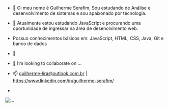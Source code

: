 - 👋 Oi meu nome é Guilherme Serafim, Sou estudando de Análise e desenvolvimento de sistemas e sou apaixonado por técnologia.
- 🌱 Atualmente estou estudando JavaScript e procurando uma oportunidade de ingressar na área de desenolvimento web.
- Possuo conhecimentos básicos em: JavaScript, HTML, CSS, Java, Git e banco de dados

- 🌱 
- 💞️ I’m looking to collaborate on ...
- 📫 guilherme-lira@outlook.com.br | https://www.linkedin.com/in/guilherme-serafim/
- 


<img align="center" src="![Alt Text](https://gifs.eco.br/wp-content/uploads/2022/02/gifs-do-gatinho-digitando-22.gif) " alt="..."> 
